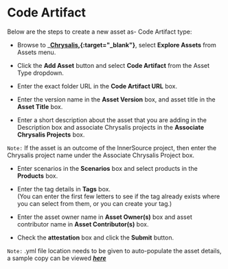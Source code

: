 # Code Artifact

Below are the steps to create a new asset as- Code Artifact type:

- Browse to _**[Chrysalis,](https://aka.ms/chrysalis){:target="_blank"}**, select **Explore Assets** from Assets menu.

- Click the **Add Asset** button and select **Code Artifact** from the Asset Type dropdown.

- Enter the exact folder URL in the **Code Artifact URL** box.

- Enter the version name in the **Asset Version** box, and asset title in the **Asset Title** box.

- Enter a short description about the asset that you are adding in the Description box and associate Chrysalis projects in the **Associate Chrysalis Projects** box.

`Note:` If the asset is an outcome of the InnerSource project, then enter the Chrysalis project name under the Associate Chrysalis Project box.

- Enter scenarios in the **Scenarios** box and select products in the **Products** box.

- Enter the tag details in **Tags** box. <br>
(You can enter the first few letters to see if the tag already exists where you can select from them, or you can create your tag.)

- Enter the asset owner name in **Asset Owner(s)** box and asset contributor name in **Asset Contributor(s)** box.

- Check the **attestation** box and click the **Submit** button.

`Note:`   .yml file location needs to be given to auto-populate the asset details, a sample copy can be viewed [**_here_**](https://servicescode-test.visualstudio.com/_git/ChrysalisRead?path=%2FAssetInformation.yml)